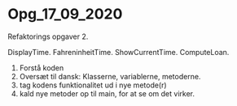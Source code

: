 # Opg_17_09_2020

Refaktorings opgaver 2. 

DisplayTime.
FahreninheitTime.
ShowCurrentTime.
ComputeLoan.

1. Forstå koden
2. Oversæt til dansk: Klasserne, variablerne, metoderne.
3. tag kodens funktionalitet ud i nye metode(r)
4. kald nye metoder op til main, for at se om det virker.
